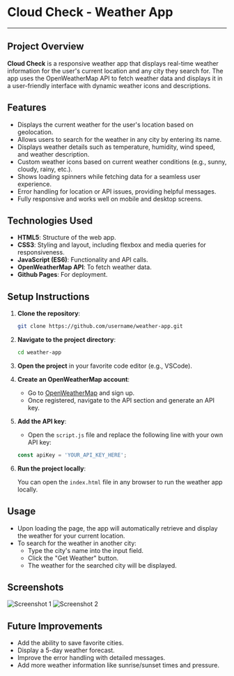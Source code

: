 # Cloud Check - Weather App
---
## Project Overview

**Cloud Check** is a responsive weather app that displays real-time weather information for the user's current location and any city they search for. The app uses the OpenWeatherMap API to fetch weather data and displays it in a user-friendly interface with dynamic weather icons and descriptions.

## Features

- Displays the current weather for the user's location based on geolocation.
- Allows users to search for the weather in any city by entering its name.
- Displays weather details such as temperature, humidity, wind speed, and weather description.
- Custom weather icons based on current weather conditions (e.g., sunny, cloudy, rainy, etc.).
- Shows loading spinners while fetching data for a seamless user experience.
- Error handling for location or API issues, providing helpful messages.
- Fully responsive and works well on mobile and desktop screens.

## Technologies Used

- **HTML5**: Structure of the web app.
- **CSS3**: Styling and layout, including flexbox and media queries for responsiveness.
- **JavaScript (ES6)**: Functionality and API calls.
- **OpenWeatherMap API**: To fetch weather data.
- **Github Pages**: For deployment.

## Setup Instructions

1. **Clone the repository**:

   ```bash
   git clone https://github.com/username/weather-app.git
   ```

2. **Navigate to the project directory**:

   ```bash
   cd weather-app
   ```

3. **Open the project** in your favorite code editor (e.g., VSCode).

4. **Create an OpenWeatherMap account**:

   - Go to [OpenWeatherMap](https://openweathermap.org/) and sign up.
   - Once registered, navigate to the API section and generate an API key.

5. **Add the API key**:

   - Open the `script.js` file and replace the following line with your own API key:
   
   ```js
   const apiKey = 'YOUR_API_KEY_HERE';
   ```

6. **Run the project locally**:

   You can open the `index.html` file in any browser to run the weather app locally.

## Usage

- Upon loading the page, the app will automatically retrieve and display the weather for your current location.
- To search for the weather in another city:
  - Type the city's name into the input field.
  - Click the "Get Weather" button.
  - The weather for the searched city will be displayed.

## Screenshots

![Screenshot 1](images/screenshot1.png)
![Screenshot 2](images/screenshot2.png)

## Future Improvements

- Add the ability to save favorite cities.
- Display a 5-day weather forecast.
- Improve the error handling with detailed messages.
- Add more weather information like sunrise/sunset times and pressure.
